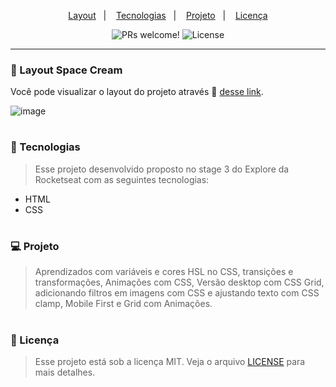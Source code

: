 
<p align="center">
  <a href="#-layout">Layout</a>&nbsp;&nbsp;&nbsp;|&nbsp;&nbsp;&nbsp;
  <a href="#-tecnologias">Tecnologias</a>&nbsp;&nbsp;&nbsp;|&nbsp;&nbsp;&nbsp;
  <a href="#-projeto">Projeto</a>&nbsp;&nbsp;&nbsp;|&nbsp;&nbsp;&nbsp;
  <a href="#memo-licença">Licença</a>
</p>

<p align="center">
 <img src="https://img.shields.io/static/v1?label=PRs&message=welcome&color=49AA26&labelColor=000000" alt="PRs welcome!" />

  <img alt="License" src="https://img.shields.io/static/v1?label=license&message=MIT&color=49AA26&labelColor=000000">
</p>

---

### 🔖 Layout Space Cream

Você pode visualizar o layout do projeto através 🔗 [desse link](https://gridresponsividade.netlify.app/).

![image](https://user-images.githubusercontent.com/108701750/189451347-73444504-cc39-46b9-a150-8cceb4619200.png)

#

### 🚀 Tecnologias

> Esse projeto desenvolvido proposto no stage 3 do Explore da Rocketseat com as seguintes tecnologias: 

- HTML
- CSS

#

### 💻 Projeto

> Aprendizados com variáveis e cores HSL no CSS, transições e transformações, Animações com CSS, Versão desktop com CSS Grid, adicionando filtros em imagens com CSS e ajustando texto com CSS clamp, Mobile First e Grid com Animações.

#

### :memo: Licença

> Esse projeto está sob a licença MIT. Veja o arquivo [LICENSE](.github/LICENSE.md) para mais detalhes.



